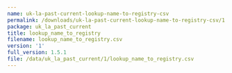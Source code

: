 ```yaml
---
name: uk-la-past-current-lookup-name-to-registry-csv
permalink: /downloads/uk-la-past-current-lookup-name-to-registry-csv/1
package: uk_la_past_current
title: lookup_name_to_registry
filename: lookup_name_to_registry.csv
version: '1'
full_version: 1.5.1
file: /data/uk_la_past_current/1/lookup_name_to_registry.csv
---
```

